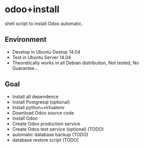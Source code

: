 odoo+install
============
shell script to install Odoo automatic. 

Environment
------------
 + Develop in Ubuntu Destop 14.04
 + Test in Ubuntu Server 14.04
 + Theoretically works in all Debian distribution, Not tested, No Guarantee...

Goal
------------
 + Install all dependence
 + Install Postgresql (optional)
 + Install python+virtualenv
 + Download Odoo source code
 + Install Odoo
 + Create Odoo production service
 + Create Odoo test service (optional) (TODO)
 + automatic database backup (TODO)
 + database restore script (TODO)
 
 